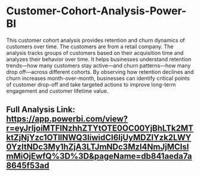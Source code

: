 # Customer-Cohort-Analysis-Power-BI
This customer cohort analysis provides retention and churn dynamics of customers over time. The customers are from a retail company. The analysis tracks groups of customers based on their acquisition time and analyzes their behavior over time. It helps businesses understand retention trends—how many customers stay active—and churn patterns—how many drop off—across different cohorts. By observing how retention declines and churn increases month-over-month, businesses can identify critical points of customer drop-off and take targeted actions to improve long-term engagement and customer lifetime value.
## Full Analysis Link: https://app.powerbi.com/view?r=eyJrIjoiMTFlNzhhZTYtOTE0OC00YjBhLTk2MTktZjNjYzc1OTllNWQ3IiwidCI6IjUyMDZlYzk2LWY0YzItNDc3My1hZjA3LTJmNDc3MzI4NmJjMCIsImMiOjEwfQ%3D%3D&pageName=db841aeda7a8645f53ad
